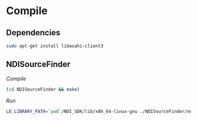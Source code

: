 # Compile 

## Dependencies

```bash
sudo apt-get install libavahi-client3
```

## NDISourceFinder

*Compile* 

```bash
(cd NDISourceFinder && make)
```

*Run*

```bash
LD_LIBRARY_PATH=`pwd`/NDI_SDK/lib/x86_64-linux-gnu ./NDISourceFinder/ndisf 
```
